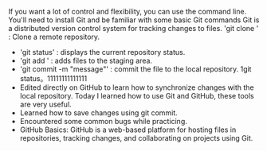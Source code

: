 If you want a lot of control and flexibility, you can use the command line. You'll need to install Git and be familiar with some basic Git commands
Git is a distributed version control system for tracking changes to files.
'git clone <url>' : Clone a remote repository.
- 'git status' : displays the current repository status.
- 'git add <file>' : adds files to the staging area.
- 'git commit -m "message"' : commit the file to the local repository.
1git status。11111111111111
- Edited directly on GitHub to learn how to synchronize changes with the local repository.
Today I learned how to use Git and GitHub, these tools are very useful.
- Learned how to save changes using git commit.
- Encountered some common bugs while practicing.
- GitHub Basics: GitHub is a web-based platform for hosting files in repositories, tracking changes, and collaborating on projects using Git.
